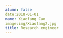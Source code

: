 ```yaml
---
alumn: false
date:2018-01-01
name: Xiaofang Cao
image:img/Xiaofang2.jpg
title: Research engineer
---
```


